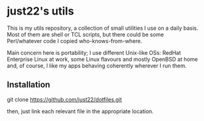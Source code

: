 # just22's utils

This is my utils repository, a collection of small utilities I use on a daily
basis. Most of them are shell or TCL scripts, but there could be some
Perl/whatever code I copied who-knows-from-where.

Main concern here is portability; I use different Unix-like OSs: RedHat
Enterprise Linux at work, some Linux flavours and mostly OpenBSD at home and,
of course, I like my apps behaving coherently wherever I run them.


## Installation

git clone https://github.com/just22/dotfiles.git

then, just link each relevant file in the appropriate location.

